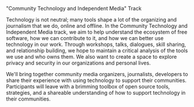 "Community Technology and Independent Media" Track


Technology is not neutral; many tools shape a lot of the organizing and journalism that we do, online and offline. In the Community Technology and Independent Media track, we aim to help understand the ecosystem of free software, how we can contribute to it, and how we can better use technology in our work. Through workshops, talks, dialogues, skill sharing, and relationship building, we hope to maintain a critical analysis of the tools we use and who owns them. We also want to create a space to explore privacy and security in our organizations and personal lives.

We'll bring together community media organizers, journalists, developers to share their experience with using technology to support their communities. Participants will leave with a brimming toolbox of open source tools, strategies, and a shareable understanding of how to support technology in their communities.
